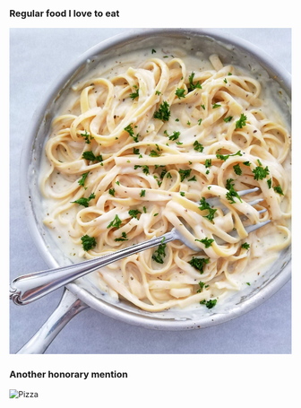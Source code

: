 ### Regular food I love to eat
![Fettuccini](https://github.com/KehindeOmo/KehindeOmo/blob/091d92d9795a79dbd97f8606fbab84c306661b96/fettuccine-alfredo-complete.jpg)

### Another honorary mention
![Pizza]()
